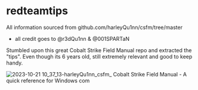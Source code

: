 # redteamtips
All information sourced from github.com/harleyQu1nn/csfm/tree/master
- all credit goes to @r3dQu1nn & @001SPARTaN

Stumbled upon this great Cobalt Strike Field Manual repo and extracted the "tips".
Even though its 6 years old, still extremely relevant and good to keep handy.

![2023-10-21 10_37_13-harleyQu1nn_csfm_ Cobalt Strike Field Manual - A quick reference for Windows com](https://github.com/k3nundrum/redteamtips/assets/47409600/18de6655-8a2c-495e-b0be-edbd2db50ac2)
